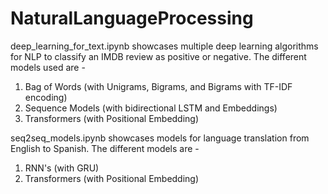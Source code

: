 # NaturalLanguageProcessing

deep_learning_for_text.ipynb showcases multiple deep learning algorithms for NLP to classify an IMDB review as positive or negative. The different models used are - 
  1. Bag of Words (with Unigrams, Bigrams, and Bigrams with TF-IDF encoding)
  2. Sequence Models (with bidirectional LSTM and Embeddings)
  3. Transformers (with Positional Embedding)

seq2seq_models.ipynb showcases models for language translation from English to Spanish. The different models are - 
  1. RNN's (with GRU)
  2. Transformers (with Positional Embedding)
